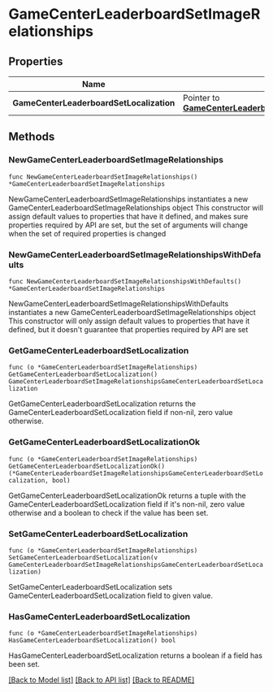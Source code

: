 # GameCenterLeaderboardSetImageRelationships

## Properties

Name | Type | Description | Notes
------------ | ------------- | ------------- | -------------
**GameCenterLeaderboardSetLocalization** | Pointer to [**GameCenterLeaderboardSetImageRelationshipsGameCenterLeaderboardSetLocalization**](GameCenterLeaderboardSetImageRelationshipsGameCenterLeaderboardSetLocalization.md) |  | [optional] 

## Methods

### NewGameCenterLeaderboardSetImageRelationships

`func NewGameCenterLeaderboardSetImageRelationships() *GameCenterLeaderboardSetImageRelationships`

NewGameCenterLeaderboardSetImageRelationships instantiates a new GameCenterLeaderboardSetImageRelationships object
This constructor will assign default values to properties that have it defined,
and makes sure properties required by API are set, but the set of arguments
will change when the set of required properties is changed

### NewGameCenterLeaderboardSetImageRelationshipsWithDefaults

`func NewGameCenterLeaderboardSetImageRelationshipsWithDefaults() *GameCenterLeaderboardSetImageRelationships`

NewGameCenterLeaderboardSetImageRelationshipsWithDefaults instantiates a new GameCenterLeaderboardSetImageRelationships object
This constructor will only assign default values to properties that have it defined,
but it doesn't guarantee that properties required by API are set

### GetGameCenterLeaderboardSetLocalization

`func (o *GameCenterLeaderboardSetImageRelationships) GetGameCenterLeaderboardSetLocalization() GameCenterLeaderboardSetImageRelationshipsGameCenterLeaderboardSetLocalization`

GetGameCenterLeaderboardSetLocalization returns the GameCenterLeaderboardSetLocalization field if non-nil, zero value otherwise.

### GetGameCenterLeaderboardSetLocalizationOk

`func (o *GameCenterLeaderboardSetImageRelationships) GetGameCenterLeaderboardSetLocalizationOk() (*GameCenterLeaderboardSetImageRelationshipsGameCenterLeaderboardSetLocalization, bool)`

GetGameCenterLeaderboardSetLocalizationOk returns a tuple with the GameCenterLeaderboardSetLocalization field if it's non-nil, zero value otherwise
and a boolean to check if the value has been set.

### SetGameCenterLeaderboardSetLocalization

`func (o *GameCenterLeaderboardSetImageRelationships) SetGameCenterLeaderboardSetLocalization(v GameCenterLeaderboardSetImageRelationshipsGameCenterLeaderboardSetLocalization)`

SetGameCenterLeaderboardSetLocalization sets GameCenterLeaderboardSetLocalization field to given value.

### HasGameCenterLeaderboardSetLocalization

`func (o *GameCenterLeaderboardSetImageRelationships) HasGameCenterLeaderboardSetLocalization() bool`

HasGameCenterLeaderboardSetLocalization returns a boolean if a field has been set.


[[Back to Model list]](../README.md#documentation-for-models) [[Back to API list]](../README.md#documentation-for-api-endpoints) [[Back to README]](../README.md)


